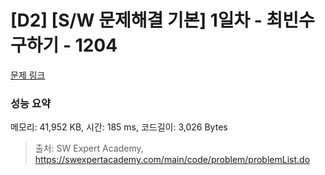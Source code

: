 # [D2] [S/W 문제해결 기본] 1일차 - 최빈수 구하기 - 1204 

[문제 링크](https://swexpertacademy.com/main/code/problem/problemDetail.do?contestProbId=AV13zo1KAAACFAYh) 

### 성능 요약

메모리: 41,952 KB, 시간: 185 ms, 코드길이: 3,026 Bytes



> 출처: SW Expert Academy, https://swexpertacademy.com/main/code/problem/problemList.do